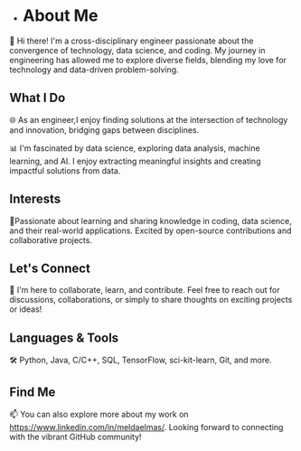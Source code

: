 - # About Me

👋 Hi there! I'm a cross-disciplinary engineer passionate about the convergence of technology, data science, and coding. My journey in engineering has allowed me to explore diverse fields, blending my love for technology and data-driven problem-solving.

## What I Do

🌐 As an engineer,I enjoy finding solutions at the intersection of technology and innovation, bridging gaps between disciplines.

📊 I'm fascinated by data science, exploring data analysis, machine learning, and AI. I enjoy extracting meaningful insights and creating impactful solutions from data.

## Interests

🌱Passionate about learning and sharing knowledge in coding, data science, and their real-world applications. Excited by open-source contributions and collaborative projects.

## Let's Connect

🚀 I'm here to collaborate, learn, and contribute. Feel free to reach out for discussions, collaborations, or simply to share thoughts on exciting projects or ideas!

## Languages & Tools

🛠️ Python, Java, C/C++, SQL, TensorFlow, sci-kit-learn, Git, and more.

## Find Me

📫 You can also explore more about my work on https://www.linkedin.com/in/meldaelmas/.
Looking forward to connecting with the vibrant GitHub community!

<!---
Mel77E/Mel77E is a ✨ special ✨ repository because its `README.md` (this file) appears on your GitHub profile.
You can click the Preview link to take a look at your changes.
--->
